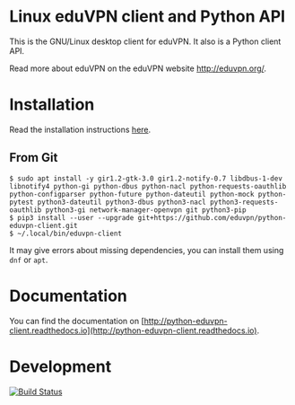 
Linux eduVPN client and Python API
==================================

This is the GNU/Linux desktop client for eduVPN. It also is a Python client API.

Read more about eduVPN on the eduVPN website http://eduvpn.org/.

Installation
============

Read the installation instructions [here](http://python-eduvpn-client.readthedocs.io/en/latest/introduction.html#installation).

## From Git


    $ sudo apt install -y gir1.2-gtk-3.0 gir1.2-notify-0.7 libdbus-1-dev libnotify4 python-gi python-dbus python-nacl python-requests-oauthlib python-configparser python-future python-dateutil python-mock python-pytest python3-dateutil python3-dbus python3-nacl python3-requests-oauthlib python3-gi network-manager-openvpn git python3-pip
    $ pip3 install --user --upgrade git+https://github.com/eduvpn/python-eduvpn-client.git
    $ ~/.local/bin/eduvpn-client

It may give errors about missing dependencies, you can install them using `dnf` 
or `apt`.

Documentation
=============

You can find the documentation on [http://python-eduvpn-client.readthedocs.io](http://python-eduvpn-client.readthedocs.io).

Development
===========

[![Build Status](https://travis-ci.org/wjhpeters/tmp.svg?branch=master)](https://travis-ci.org/wjhpeters/tmp)
